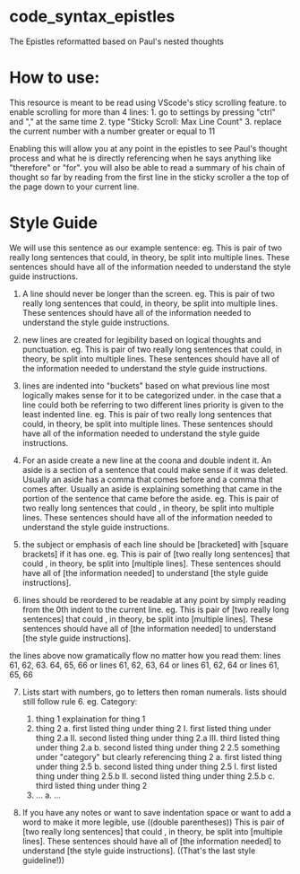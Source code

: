 # code_syntax_epistles
The Epistles reformatted based on Paul's nested thoughts

# How to use:
This resource is meant to be read using VScode's sticy scrolling feature.
to enable scrolling for more than 4 lines:
    1. go to settings by pressing "ctrl" and "," at the same time
    2. type "Sticky Scroll: Max Line Count"
    3. replace the current number with a number greater or equal to 11

Enabling this will allow you at any point in the epistles to see Paul's thought process and what he is directly referencing when he says anything like "therefore" or "for". you will also be able to read a summary of his chain of thought so far by reading from the first line in the sticky scroller a the top of the page down to your current line.

# Style Guide
We will use this sentence as our example sentence:
eg.
This is pair of two really long sentences that could, in theory, be split into multiple lines. These sentences should have all of the information needed to understand the style guide instructions.

1. A line should never be longer than the screen.
eg.
This is pair of two really long sentences that could, in theory, be split into multiple lines. 
These sentences should have all of the information needed to understand the style guide instructions.

2. new lines are created for legibility based on logical thoughts and punctuation.
eg. 
This is pair of two really long sentences that could,
in theory, 
be split into multiple lines.
These sentences should have all of the information needed 
to understand the style guide instructions.

3. lines are indented into "buckets" based on what previous line most logically makes sense for it to be categorized under.
in the case that a line could both be referring to two different lines priority is given to the least indented line.
eg.
This is pair of two really long sentences that could,
    in theory, 
    be split into multiple lines. 
    These sentences should have all of the information needed 
        to understand the style guide instructions.

4. For an aside create a new line at the coona and double indent it.
An aside is a section of a sentence that could make sense if it was deleted.
Usually an aside has a comma that comes before and a comma that comes after. 
Usually an aside is explaining something that came in the portion of the sentence that came before the aside.
eg.
This is pair of two really long sentences that could
        , in theory, 
    be split into multiple lines. 
    These sentences should have all of the information needed 
        to understand the style guide instructions.

5. the subject or emphasis of each line should be [bracketed] with [square brackets] if it has one.
eg.
This is pair of [two really long sentences] that could
        , in theory, 
    be split into [multiple lines]. 
    These sentences should have all of [the information needed] 
        to understand [the style guide instructions].

6. lines should be reordered to be readable at any point by simply reading from the 0th indent to the current line. 
eg.
This is pair of [two really long sentences] 
    that could
            , in theory, 
        be split into [multiple lines]. 
    These sentences should have all of [the information needed] 
        to understand [the style guide instructions].

the lines above now gramatically flow no matter how you read them: 
lines 61, 62, 63. 64, 65, 66
or lines 61, 62, 63, 64 
or lines 61, 62, 64 
or lines 61, 65, 66

7. Lists start with numbers, go to letters then roman numerals.
lists should still follow rule 6.
eg. 
Category:
    1. thing 1
        explaination for thing 1
    2. thing 2
        a. first listed thing under thing 2
            I. first listed thing under thing 2.a
            II. second listed thing under thing 2.a
            III. third listed thing under thing 2.a
        b. second listed thing under thing 2
    2.5 something under "category" but clearly referencing thing 2
        a. first listed thing under thing 2.5
        b. second listed thing under thing 2.5
            I. first listed thing under thing 2.5.b
            II. second listed thing under thing 2.5.b
        c. third listed thing under thing 2
    3. ...
        a. ...

8. If you have any notes or want to save indentation space or want to add a word to make it more legible, use ((double parentheses))
This is pair of [two really long sentences] 
    that could
            , in theory, 
        be split into [multiple lines]. 
    These sentences should have all of [the information needed] 
        to understand [the style guide instructions]. ((That's the last style guideline!))
